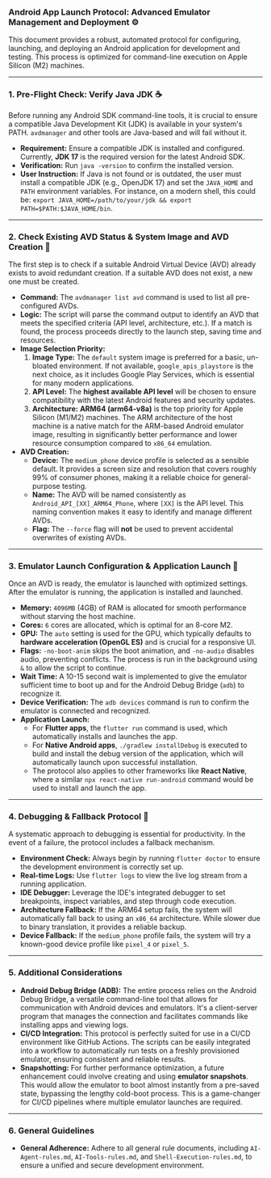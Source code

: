 ### Android App Launch Protocol: Advanced Emulator Management and Deployment ⚙️

This document provides a robust, automated protocol for configuring, launching, and deploying an Android application for development and testing. This process is optimized for command-line execution on Apple Silicon (M2) machines.

---

### 1. Pre-Flight Check: Verify Java JDK ☕

Before running any Android SDK command-line tools, it is crucial to ensure a compatible Java Development Kit (JDK) is available in your system's PATH. `avdmanager` and other tools are Java-based and will fail without it.

* **Requirement:** Ensure a compatible JDK is installed and configured. Currently, **JDK 17** is the required version for the latest Android SDK.
* **Verification:** Run `java -version` to confirm the installed version.
* **User Instruction:** If Java is not found or is outdated, the user must install a compatible JDK (e.g., OpenJDK 17) and set the `JAVA_HOME` and `PATH` environment variables. For instance, on a modern shell, this could be: `export JAVA_HOME=/path/to/your/jdk && export PATH=$PATH:$JAVA_HOME/bin`.

---

### 2. Check Existing AVD Status & System Image and AVD Creation 🔎

The first step is to check if a suitable Android Virtual Device (AVD) already exists to avoid redundant creation. If a suitable AVD does not exist, a new one must be created.

* **Command:** The `avdmanager list avd` command is used to list all pre-configured AVDs.
* **Logic:** The script will parse the command output to identify an AVD that meets the specified criteria (API level, architecture, etc.). If a match is found, the process proceeds directly to the launch step, saving time and resources.
* **Image Selection Priority:**
    1.  **Image Type:** The `default` system image is preferred for a basic, un-bloated environment. If not available, `google_apis_playstore` is the next choice, as it includes Google Play Services, which is essential for many modern applications.
    2.  **API Level:** The **highest available API level** will be chosen to ensure compatibility with the latest Android features and security updates.
    3.  **Architecture:** **ARM64 (arm64-v8a)** is the top priority for Apple Silicon (M1/M2) machines. The ARM architecture of the host machine is a native match for the ARM-based Android emulator image, resulting in significantly better performance and lower resource consumption compared to `x86_64` emulation.
* **AVD Creation:**
    * **Device:** The `medium_phone` device profile is selected as a sensible default. It provides a screen size and resolution that covers roughly 99% of consumer phones, making it a reliable choice for general-purpose testing.
    * **Name:** The AVD will be named consistently as `Android_API_[XX]_ARM64_Phone`, where `[XX]` is the API level. This naming convention makes it easy to identify and manage different AVDs.
    * **Flag:** The `--force` flag will **not** be used to prevent accidental overwrites of existing AVDs.

---

### 3. Emulator Launch Configuration & Application Launch 🚀

Once an AVD is ready, the emulator is launched with optimized settings. After the emulator is running, the application is installed and launched.

* **Memory:** `4096MB` (4GB) of RAM is allocated for smooth performance without starving the host machine.
* **Cores:** `6` cores are allocated, which is optimal for an 8-core M2.
* **GPU:** The `auto` setting is used for the GPU, which typically defaults to **hardware acceleration (OpenGL ES)** and is crucial for a responsive UI.
* **Flags:** `-no-boot-anim` skips the boot animation, and `-no-audio` disables audio, preventing conflicts. The process is run in the background using `&` to allow the script to continue.
* **Wait Time:** A 10-15 second wait is implemented to give the emulator sufficient time to boot up and for the Android Debug Bridge (`adb`) to recognize it.
* **Device Verification:** The `adb devices` command is run to confirm the emulator is connected and recognized.
* **Application Launch:**
    * For **Flutter apps**, the `flutter run` command is used, which automatically installs and launches the app.
    * For **Native Android apps**, `./gradlew installDebug` is executed to build and install the debug version of the application, which will automatically launch upon successful installation.
    * The protocol also applies to other frameworks like **React Native**, where a similar `npx react-native run-android` command would be used to install and launch the app.

---

### 4. Debugging & Fallback Protocol 🔄

A systematic approach to debugging is essential for productivity. In the event of a failure, the protocol includes a fallback mechanism.

* **Environment Check:** Always begin by running `flutter doctor` to ensure the development environment is correctly set up.
* **Real-time Logs:** Use `flutter logs` to view the live log stream from a running application.
* **IDE Debugger:** Leverage the IDE's integrated debugger to set breakpoints, inspect variables, and step through code execution.
* **Architecture Fallback:** If the ARM64 setup fails, the system will automatically fall back to using an `x86_64` architecture. While slower due to binary translation, it provides a reliable backup.
* **Device Fallback:** If the `medium_phone` profile fails, the system will try a known-good device profile like `pixel_4` or `pixel_5`.

---

### 5. Additional Considerations

* **Android Debug Bridge (ADB):** The entire process relies on the Android Debug Bridge, a versatile command-line tool that allows for communication with Android devices and emulators. It's a client-server program that manages the connection and facilitates commands like installing apps and viewing logs.
* **CI/CD Integration:** This protocol is perfectly suited for use in a CI/CD environment like GitHub Actions. The scripts can be easily integrated into a workflow to automatically run tests on a freshly provisioned emulator, ensuring consistent and reliable results.
* **Snapshotting:** For further performance optimization, a future enhancement could involve creating and using **emulator snapshots**. This would allow the emulator to boot almost instantly from a pre-saved state, bypassing the lengthy cold-boot process. This is a game-changer for CI/CD pipelines where multiple emulator launches are required.

---

### 6. General Guidelines

* **General Adherence:** Adhere to all general rule documents, including `AI-Agent-rules.md`, `AI-Tools-rules.md`, and `Shell-Execution-rules.md`, to ensure a unified and secure development environment.
